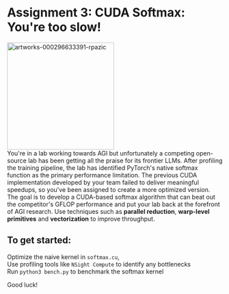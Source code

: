 # Assignment 3: CUDA Softmax: You're too slow!
<img src="https://github.com/user-attachments/assets/44c161d3-9b11-4ea8-9c65-ccc1202d165c" width="250" alt="artworks-000296633391-rpazic">\
You're in a lab working towards AGI but unfortunately a competing open-source lab has been getting all the praise for its frontier LLMs. After profiling the training pipeline, the lab has identified PyTorch's native softmax function as the primary performance limitation. The previous CUDA implementation developed by your team failed to deliver meaningful speedups, so you've been assigned to create a more optimized version. The goal is to develop a CUDA-based softmax algorithm that can beat out the competitor's GFLOP performance and put your lab back at the forefront of AGI research. Use techniques such as **parallel reduction**, **warp-level primitives** and **vectorization** to improve throughput.

## To get started:
Optimize the naive kernel in `softmax.cu`,  \
Use profiling tools like `NSight Compute` to identify any bottlenecks \
Run `python3 bench.py` to benchmark the softmax kernel 

Good luck!

